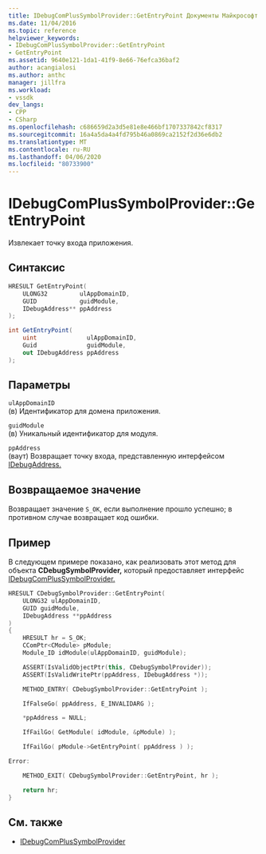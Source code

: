 ```yaml
---
title: IDebugComPlusSymbolProvider::GetEntryPoint Документы Майкрософт
ms.date: 11/04/2016
ms.topic: reference
helpviewer_keywords:
- IDebugComPlusSymbolProvider::GetEntryPoint
- GetEntryPoint
ms.assetid: 9640e121-1da1-41f9-8e66-76efca36baf2
author: acangialosi
ms.author: anthc
manager: jillfra
ms.workload:
- vssdk
dev_langs:
- CPP
- CSharp
ms.openlocfilehash: c686659d2a3d5e81e8e466bf1707337842cf8317
ms.sourcegitcommit: 16a4a5da4a4fd795b46a0869ca2152f2d36e6db2
ms.translationtype: MT
ms.contentlocale: ru-RU
ms.lasthandoff: 04/06/2020
ms.locfileid: "80733900"
---
```

# <a name="idebugcomplussymbolprovidergetentrypoint"></a>IDebugComPlusSymbolProvider::GetEntryPoint
Извлекает точку входа приложения.

## <a name="syntax"></a>Синтаксис

```cpp
HRESULT GetEntryPoint(
    ULONG32         ulAppDomainID,
    GUID            guidModule,
    IDebugAddress** ppAddress
);
```

```csharp
int GetEntryPoint(
    uint              ulAppDomainID,
    Guid              guidModule,
    out IDebugAddress ppAddress
);
```

## <a name="parameters"></a>Параметры
`ulAppDomainID`\
(в) Идентификатор для домена приложения.

`guidModule`\
(в) Уникальный идентификатор для модуля.

`ppAddress`\
(ваут) Возвращает точку входа, представленную интерфейсом [IDebugAddress.](../../../extensibility/debugger/reference/idebugaddress.md)

## <a name="return-value"></a>Возвращаемое значение
Возвращает значение `S_OK`, если выполнение прошло успешно; в противном случае возвращает код ошибки.

## <a name="example"></a>Пример
В следующем примере показано, как реализовать этот метод для объекта **CDebugSymbolProvider,** который предоставляет интерфейс [IDebugComPlusSymbolProvider.](../../../extensibility/debugger/reference/idebugcomplussymbolprovider.md)

```cpp
HRESULT CDebugSymbolProvider::GetEntryPoint(
    ULONG32 ulAppDomainID,
    GUID guidModule,
    IDebugAddress **ppAddress
)
{
    HRESULT hr = S_OK;
    CComPtr<CModule> pModule;
    Module_ID idModule(ulAppDomainID, guidModule);

    ASSERT(IsValidObjectPtr(this, CDebugSymbolProvider));
    ASSERT(IsValidWritePtr(ppAddress, IDebugAddress *));

    METHOD_ENTRY( CDebugSymbolProvider::GetEntryPoint );

    IfFalseGo( ppAddress, E_INVALIDARG );

    *ppAddress = NULL;

    IfFailGo( GetModule( idModule, &pModule) );

    IfFailGo( pModule->GetEntryPoint( ppAddress ) );

Error:

    METHOD_EXIT( CDebugSymbolProvider::GetEntryPoint, hr );

    return hr;
}
```

## <a name="see-also"></a>См. также
- [IDebugComPlusSymbolProvider](../../../extensibility/debugger/reference/idebugcomplussymbolprovider.md)
